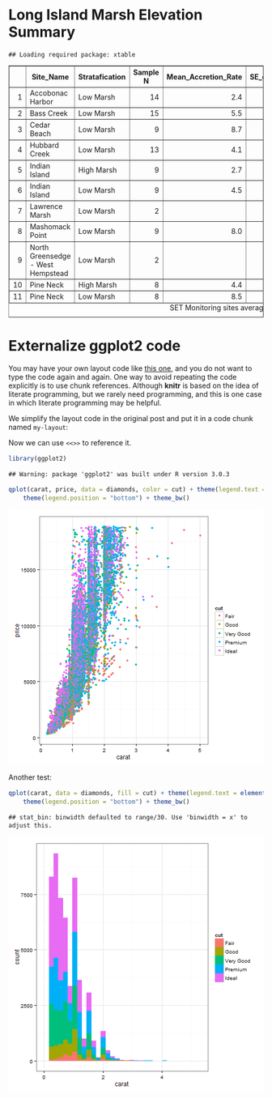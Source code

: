 Long Island Marsh Elevation Summary
========================================================






```
## Loading required package: xtable
```

<!-- html table generated in R 3.0.2 by xtable 1.7-3 package -->
<!-- Thu Apr 03 10:56:26 2014 -->
<TABLE border=1>
<CAPTION ALIGN="bottom"> SET Monitoring sites average elevation change (mm/year +/- SE) </CAPTION>
<TR> <TH>  </TH> <TH> Site_Name </TH> <TH> Stratafication </TH> <TH> Sample N </TH> <TH> Mean_Accretion_Rate </TH> <TH> SE_ofmeanAccrate </TH> <TH> Mean_elevation_change </TH> <TH> SE_ofmeanrate </TH> <TH> SubSurface_change </TH>  </TR>
  <TR> <TD align="right"> 1 </TD> <TD> Accobonac Harbor </TD> <TD> Low Marsh </TD> <TD align="right"> 14 </TD> <TD align="right"> 2.4 </TD> <TD align="right"> 0.3 </TD> <TD align="right"> 3.1 </TD> <TD align="right"> 0.3 </TD> <TD align="right"> 0.7 </TD> </TR>
  <TR> <TD align="right"> 2 </TD> <TD> Bass Creek </TD> <TD> Low Marsh </TD> <TD align="right"> 15 </TD> <TD align="right"> 5.5 </TD> <TD align="right"> 0.3 </TD> <TD align="right"> 3.5 </TD> <TD align="right"> 1.6 </TD> <TD align="right"> -2.1 </TD> </TR>
  <TR> <TD align="right"> 3 </TD> <TD> Cedar Beach </TD> <TD> Low Marsh </TD> <TD align="right">  9 </TD> <TD align="right"> 8.7 </TD> <TD align="right"> 0.4 </TD> <TD align="right"> 3.8 </TD> <TD align="right"> 1.7 </TD> <TD align="right"> -4.9 </TD> </TR>
  <TR> <TD align="right"> 4 </TD> <TD> Hubbard Creek </TD> <TD> Low Marsh </TD> <TD align="right"> 13 </TD> <TD align="right"> 4.1 </TD> <TD align="right"> 0.7 </TD> <TD align="right"> 3.2 </TD> <TD align="right"> 0.4 </TD> <TD align="right"> -0.9 </TD> </TR>
  <TR> <TD align="right"> 5 </TD> <TD> Indian Island </TD> <TD> High Marsh </TD> <TD align="right">  9 </TD> <TD align="right"> 2.7 </TD> <TD align="right"> 0.7 </TD> <TD align="right"> 2.6 </TD> <TD align="right"> 0.2 </TD> <TD align="right"> -0.2 </TD> </TR>
  <TR> <TD align="right"> 6 </TD> <TD> Indian Island </TD> <TD> Low Marsh </TD> <TD align="right">  9 </TD> <TD align="right"> 4.5 </TD> <TD align="right"> 0.2 </TD> <TD align="right"> 3.7 </TD> <TD align="right"> 0.1 </TD> <TD align="right"> -0.8 </TD> </TR>
  <TR> <TD align="right"> 7 </TD> <TD> Lawrence Marsh </TD> <TD> Low Marsh </TD> <TD align="right">  2 </TD> <TD align="right">  </TD> <TD align="right">  </TD> <TD align="right"> 4.6 </TD> <TD align="right"> 1.7 </TD> <TD align="right">  </TD> </TR>
  <TR> <TD align="right"> 8 </TD> <TD> Mashomack Point </TD> <TD> Low Marsh </TD> <TD align="right">  9 </TD> <TD align="right"> 8.0 </TD> <TD align="right"> 0.1 </TD> <TD align="right"> 4.5 </TD> <TD align="right"> 2.2 </TD> <TD align="right"> -3.5 </TD> </TR>
  <TR> <TD align="right"> 9 </TD> <TD> North Greensedge - West Hempstead </TD> <TD> Low Marsh </TD> <TD align="right">  2 </TD> <TD align="right">  </TD> <TD align="right">  </TD> <TD align="right"> 3.5 </TD> <TD align="right"> 3.0 </TD> <TD align="right">  </TD> </TR>
  <TR> <TD align="right"> 10 </TD> <TD> Pine Neck </TD> <TD> High Marsh </TD> <TD align="right">  8 </TD> <TD align="right"> 4.4 </TD> <TD align="right"> 0.4 </TD> <TD align="right"> 4.7 </TD> <TD align="right"> 0.1 </TD> <TD align="right"> 0.3 </TD> </TR>
  <TR> <TD align="right"> 11 </TD> <TD> Pine Neck </TD> <TD> Low Marsh </TD> <TD align="right">  8 </TD> <TD align="right"> 8.5 </TD> <TD align="right"> 1.5 </TD> <TD align="right"> 6.7 </TD> <TD align="right"> 0.7 </TD> <TD align="right"> -1.7 </TD> </TR>
   </TABLE>


# Externalize ggplot2 code
 
You may have your own layout code like [this one](http://stackoverflow.com/q/14802183/559676), and you do not want to type the code again and again. One way to avoid repeating the code explicitly is to use chunk references. Although **knitr** is based on the idea of literate programming, but we rarely need programming, and this is one case in which literate programming may be helpful.

We simplify the layout code in the original post and put it in a code chunk named `my-layout`:


Now we can use `<<>>` to reference it.


```r
library(ggplot2)
```

```
## Warning: package 'ggplot2' was built under R version 3.0.3
```

```r
qplot(carat, price, data = diamonds, color = cut) + theme(legend.text = element_text(size = 12)) + 
    theme(legend.position = "bottom") + theme_bw()
```

![plot of chunk test-a](figure/test-a.png) 


Another test:


```r
qplot(carat, data = diamonds, fill = cut) + theme(legend.text = element_text(size = 12)) + 
    theme(legend.position = "bottom") + theme_bw()
```

```
## stat_bin: binwidth defaulted to range/30. Use 'binwidth = x' to adjust this.
```

![plot of chunk test-b](figure/test-b.png) 

